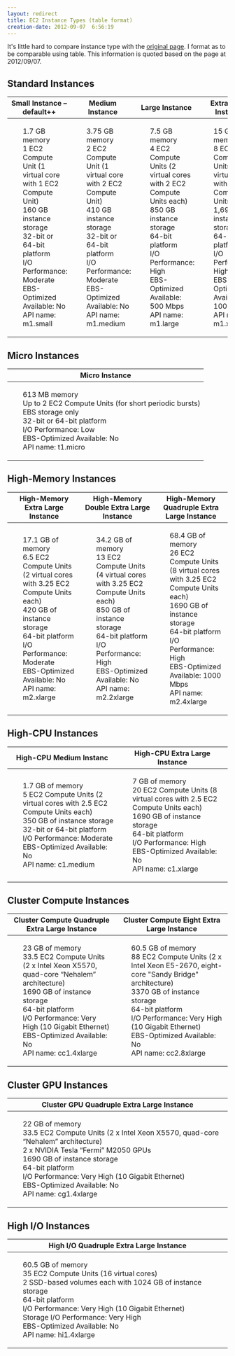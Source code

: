 ```yaml
---
layout: redirect
title: EC2 Instance Types (table format)
creation-date: 2012-09-07  6:56:19
---
```

It's little hard to compare instance type with the [original page](https://aws.amazon.com/ec2/instance-types/).
I format as to be comparable using table. This information is quoted based on the page at 2012/09/07.

Standard Instances
------------------
<!--Instances of this family are well suited for most applications.-->
<style>
table.ec2-instance-type thead {border-bottom: 2px solid #888;}
.ec2-instance-type ul {list-style:none; margin-left:0px}
article#the.post p:not(:first-child) {margin-top: auto;}
</style>
<table class="ec2-instance-type" width="1000px">
<thead>
<tr>
  <th>Small Instance – default++</th>
  <th>Medium Instance</th>
  <th>Large Instance</th>
  <th>Extra Large Instance</th>
</tr>
</thead>
<tbody>
<tr>
  <td>
  <ul>
  <li>1.7 GB memory</li>
  <li>1 EC2 Compute Unit (1 virtual core with 1 EC2 Compute Unit)</li>
  <li>160 GB instance storage</li>
  <li>32-bit or 64-bit platform</li>
  <li>I/O Performance: Moderate</li>
  <li>EBS-Optimized Available: No</li>
  <li>API name: m1.small</li>
  </ul>
  </td>
  <td>
  <ul>
  <li>3.75 GB memory</li>
  <li>2 EC2 Compute Unit (1 virtual core with 2 EC2 Compute Unit)</li>
  <li>410 GB instance storage</li>
  <li>32-bit or 64-bit platform</li>
  <li>I/O Performance: Moderate</li>
  <li>EBS-Optimized Available: No</li>
  <li>API name: m1.medium</li>
  </ul>
  </td>
  <td>
  <ul>
  <li>7.5 GB memory</li>
  <li>4 EC2 Compute Units (2 virtual cores with 2 EC2 Compute Units each)</li>
  <li>850 GB instance storage</li>
  <li>64-bit platform</li>
  <li>I/O Performance: High</li>
  <li>EBS-Optimized Available: 500 Mbps</li>
  <li>API name: m1.large</li>
  </ul>
  </td>
  <td>
  <ul>
  <li>15 GB memory</li>
  <li>8 EC2 Compute Units (4 virtual cores with 2 EC2 Compute Units each)</li>
  <li>1,690 GB instance storage</li>
  <li>64-bit platform</li>
  <li>I/O Performance: High</li>
  <li>EBS-Optimized Available: 1000 Mbps</li>
  <li>API name: m1.xlarge</li>
  </ul>
  </td>
</tr>
</tbody>
</table>

Micro Instances
---------------
<table class="ec2-instance-type">
<thead><tr><th>Micro Instance</th></tr></thead>
<tbody><tr><td>
<ul>
<li>613 MB memory</li>
<li>Up to 2 EC2 Compute Units (for short periodic bursts)</li>
<li>EBS storage only</li>
<li>32-bit or 64-bit platform</li>
<li>I/O Performance: Low</li>
<li>EBS-Optimized Available: No</li>
<li>API name: t1.micro</li>
</ul></td></tr></tbody>
</table>

<!--Micro instances (t1.micro) provide a small amount of consistent CPU resources and allow you to increase CPU capacity in short bursts when additional cycles are available. They are well suited for lower throughput applications and web sites that require additional compute cycles periodically. You can learn more about how you can use Micro instances and appropriate applications in the Amazon EC2 documentation-->


High-Memory Instances
---------------------
<!--Instances of this family offer large memory sizes for high throughput applications, including database and memory caching applications.-->

<table class="ec2-instance-type" width="750px">
<thead>
  <tr><th>High-Memory Extra Large Instance</th>
 <th>High-Memory Double Extra Large Instance</th>
  <th>High-Memory Quadruple Extra Large Instance</th></tr>
</thead>
<tbody><tr><td><ul>
<li>17.1 GB of memory</li>
<li>6.5 EC2 Compute Units (2 virtual cores with 3.25 EC2 Compute Units each)</li>
<li>420 GB of instance storage</li>
<li>64-bit platform</li>
<li>I/O Performance: Moderate</li>
<li>EBS-Optimized Available: No</li>
<li>API name: m2.xlarge</li></ul>
</td>
<td><ul>
<li>34.2 GB of memory</li>
<li>13 EC2 Compute Units (4 virtual cores with 3.25 EC2 Compute Units each)</li>
<li>850 GB of instance storage</li>
<li>64-bit platform</li>
<li>I/O Performance: High</li>
<li>EBS-Optimized Available: No</li>
<li>API name: m2.2xlarge</li></ul>
</td>
<td><ul>
<li>68.4 GB of memory</li>
<li>26 EC2 Compute Units (8 virtual cores with 3.25 EC2 Compute Units each)</li>
<li>1690 GB of instance storage</li>
<li>64-bit platform</li>
<li>I/O Performance: High</li>
<li>EBS-Optimized Available: 1000 Mbps</li>
<li>API name: m2.4xlarge</li></ul>
</td>
</tr></tbody></table>

High-CPU Instances
------------------
<!--Instances of this family have proportionally more CPU resources than memory (RAM) and are well suited for compute-intensive applications.-->

<table class="ec2-instance-type">
<thead>
  <tr><th>High-CPU Medium Instanc</th>
  <th>High-CPU Extra Large Instance</th></tr>
  </thead>
  <tbody>
  <tr><td><ul>
<li>1.7 GB of memory</li>
<li>5 EC2 Compute Units (2 virtual cores with 2.5 EC2 Compute Units each)</li>
<li>350 GB of instance storage</li>
<li>32-bit or 64-bit platform</li>
<li>I/O Performance: Moderate</li>
<li>EBS-Optimized Available: No</li>
<li>API name: c1.medium</li></ul>
</td>
<td><ul>
<li>7 GB of memory</li>
<li>20 EC2 Compute Units (8 virtual cores with 2.5 EC2 Compute Units each)</li>
<li>1690 GB of instance storage</li>
<li>64-bit platform</li>
<li>I/O Performance: High</li>
<li>EBS-Optimized Available: No</li>
<li>API name: c1.xlarge</li></ul>
</td></tr></tbody></table>

Cluster Compute Instances
-------------------------
<!--Instances of this family provide proportionally high CPU resources with increased network performance and are well suited for High Performance Compute (HPC) applications and other demanding network-bound applications. You can learn more about Cluster instance concepts by reading the Amazon EC2 documentation. For more information about specific use cases and cluster management options for HPC, please visit the HPC solutions page.-->

<table class="ec2-instance-type">
<thead>
  <tr><th>Cluster Compute Quadruple Extra Large Instance</th>
  <th>Cluster Compute Eight Extra Large Instance</th> </tr>
  </thead>
<tbody>
<tr><td><ul>
<li>23 GB of memory</li>
<li>33.5 EC2 Compute Units (2 x Intel Xeon X5570, quad-core “Nehalem” architecture)</li>
<li>1690 GB of instance storage</li>
<li>64-bit platform</li>
<li>I/O Performance: Very High (10 Gigabit Ethernet)</li>
<li>EBS-Optimized Available: No</li>
<li>API name: cc1.4xlarge</li>
</ul></td><td><ul>
<li>60.5 GB of memory</li>
<li>88 EC2 Compute Units (2 x Intel Xeon E5-2670, eight-core "Sandy Bridge" architecture)</li>
<li>3370 GB of instance storage</li>
<li>64-bit platform</li>
<li>I/O Performance: Very High (10 Gigabit Ethernet)</li>
<li>EBS-Optimized Available: No</li>
<li>API name: cc2.8xlarge</li>
</ul></td></tr></tbody>
</table>

<!--Cluster Compute, Cluster GPU and High I/O instances do not currently support EBS Optimization, but provide customers with high bandwidth networking and can also be used with EBS Provisioned IOPS volumes for improved consistency and performance.-->

Cluster GPU Instances
---------------------
<!--Instances of this family provide general-purpose graphics processing units (GPUs) with proportionally high CPU and increased network performance for applications benefitting from highly parallelized processing, including HPC, rendering and media processing applications. While Cluster Compute Instances provide the ability to create clusters of instances connected by a low latency, high throughput network, Cluster GPU Instances provide an additional option for applications that can benefit from the efficiency gains of the parallel computing power of GPUs over what can be achieved with traditional processors. Learn more about use of this instance type for HPC applications.-->

<table class="ec2-instance-type">
<thead>
  <tr><th>Cluster GPU Quadruple Extra Large Instance</th></tr>
  </thead>
<tbody>
<tr><td><ul>
<li>22 GB of memory</li>
<li>33.5 EC2 Compute Units (2 x Intel Xeon X5570, quad-core “Nehalem” architecture)</li>
<li>2 x NVIDIA Tesla “Fermi” M2050 GPUs</li>
<li>1690 GB of instance storage</li>
<li>64-bit platform</li>
<li>I/O Performance: Very High (10 Gigabit Ethernet)</li>
<li>EBS-Optimized Available: No</li>
<li>API name: cg1.4xlarge</li>
</ul></td></tr></tbody>
</table>

<!--Cluster Compute, Cluster GPU and High I/O instances do not currently support EBS Optimization, but provide customers with high bandwidth networking and can also be used with EBS Provisioned IOPS volumes for improved consistency and performance.-->

High I/O Instances
------------------
<!--Instances of this family provide very high instance storage I/O performance and are ideally suited for many high performance database workloads. Example applications include NoSQL databases like Cassandra and MongoDB. High I/O instances are backed by Solid State Drives (SSD), and also provide high levels of CPU, memory and network performance.-->

<table class="ec2-instance-type">
<thead>
  <tr><th>High I/O Quadruple Extra Large Instance</th></tr>
  </thead>
<tbody>
<tr><td><ul>
<li>60.5 GB of memory</li>
<li>35 EC2 Compute Units (16 virtual cores)</li>
<li>2 SSD-based volumes each with 1024 GB of instance storage</li>
<li>64-bit platform</li>
<li>I/O Performance: Very High (10 Gigabit Ethernet)</li>
<li>Storage I/O Performance: Very High</li>
<li>EBS-Optimized Available: No</li>
<li>API name: hi1.4xlarge</li>
</ul></td></tr></tbody>
</table>

<!--8 cores + 8 hyperthreads for 16 virtual cores 

Using Linux paravirtual (PV) AMIs, High I/O Quadruple Extra Large instances can deliver more than 120,000 4 KB random read IOPS and between 10,000 and 85,000 4 KB random write IOPS (depending on active logical block addressing span) to applications. For hardware virtual machines (HVM) and Windows AMIs, performance is approximately 90,000 4 KB random read IOPS and between 9,000 and 75,000 4 KB random write IOPS. The maximum sequential throughput on all AMI types (Linux PV, Linux HVM, and Windows) per second is approximately 2 GB read and 1.1 GB write. 

For customers using Microsoft Windows Server, High I/O Instances are only supported with the Microsoft Windows Server AMIs for Cluster Instance Type.
Cluster Compute, Cluster GPU and High I/O instances do not currently support EBS Optimization, but provide customers with high bandwidth networking and can also be used with EBS Provisioned IOPS volumes for improved consistency and performance.-->


